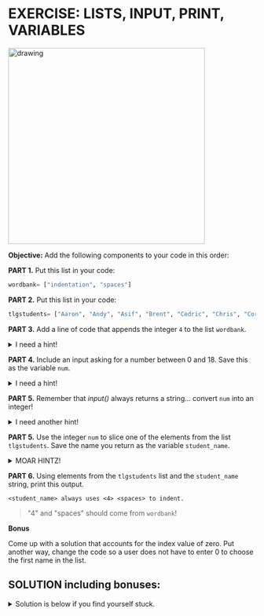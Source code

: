 # EXERCISE: LISTS, INPUT, PRINT, VARIABLES

<img src="https://i.redd.it/wk843smkri441.jpg" alt="drawing" width="400"/>

**Objective:** Add the following components to your code in this order:

**PART 1.** Put this list in your code:   

```python
wordbank= ["indentation", "spaces"] 
```

**PART 2.** Put this list in your code:   

```python
tlgstudents= ["Aaron", "Andy", "Asif", "Brent", "Cedric", "Chris", "Cory", "Ebrima", "Franco", "Greg", "Hoon", "Joey", "Jordan", "JC", "LB", "Mabel", "Shon", "Pat", "Zach"]
```
    
**PART 3.** Add a line of code that appends the integer `4` to the list `wordbank`.

<details>
<summary>I need a hint!</summary>
<br>
    
    wordbank.append(4)
</details>

**PART 4.** Include an input asking for a number between 0 and 18. Save this as the variable `num`.

<details>
<summary>I need a hint!</summary>
<br>
    
    num= input("Pick a student number!")
</details>

**PART 5.** Remember that *input()* always returns a string... convert `num` into an integer!

<details>
<summary>I need another hint!</summary>
<br>
    
    num= int(input("Pick a student number!"))
</details>

**PART 5.** Use the integer `num` to slice one of the elements from the list `tlgstudents`. Save the name you return as the variable `student_name`.

<details>
<summary>MOAR HINTZ!</summary>
<br>
    
    choice= int(input("Pick a student number!"))
    student_name= tlgstudents[choice]
</details>

**PART 6.** Using elements from the `tlgstudents` list and the `student_name` string, print this output.

```
<student_name> always uses <4> <spaces> to indent.
```
> "4" and "spaces" should come from `wordbank`!

**Bonus** 

Come up with a solution that accounts for the index value of zero. Put another way, change the code so a user does not have to enter 0 to choose the first name in the list.


## SOLUTION including bonuses:

<details>
<summary>Solution is below if you find yourself stuck.</summary>
<br>
  
```python
#!/usr/bin/env python3
""" Alta3 Research | TPatrick
    Lists Challenge """

import random

def main():

    wordbank = ["indentation", "spaces"]
    tlgstudents= ["Aaron", "Andy", "Asif",
                  "Brent", "Cedric", "Chris",
                  "Cory", "Ebrima", "Franco",
                  "Greg", "Hoon", "Joey",
                  "Jordan", "JC", "LB",
                  "Mabel", "Shon", "Pat", "Zach"]

    print(tlgstudents)
    wordbank.append(4)
    print(wordbank)

    num = int(input(f"Enter a student number between 1 and {len(tlgstudents)} --> "))-1
    name = tlgstudents[num]

    print(f"Your unfortunate victim is {name}!")
    print(f"{name} always uses {wordbank[2]} {wordbank[1]} to indent.")

    name = random.choice(tlgstudents)
    print(f"{name}")

main()
```
</details>
